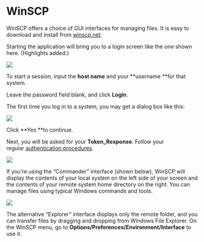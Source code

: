 # WinSCP

WinSCP offers a choice of GUI interfaces for managing files. It is easy
to download and install
from [winscp.net](https://winscp.net/eng/index.php).

Starting the application will bring you to a login screen like the one
shown here. (Highlights added.)

![](media/image1.png)

To start a session, input the **host name** and your **username **for
that system.

Leave the password field blank, and click **Login**.

The first time you log in to a system, you may get a dialog box like
this:

![](media/image2.png)

Click **Yes **to continue.

Next, you will be asked for your **Token_Response**. Follow your
regular [authentication
procedures](file:////display/RC/Authentication+and+security).

![](media/image3.png)

If you’re using the “Commander” interface (shown below), WinSCP will
display the contents of your local system on the left side of your
screen and the contents of your remote system home directory on the
right. You can manage files using typical Windows commands and tools.

![](media/image4.png)

The alternative “Explorer” interface displays only the remote folder,
and you can transfer files by dragging and dropping from Windows File
Explorer. On the WinSCP menu, go
to **Options/Preferences/Environment/Interface** to use it.
